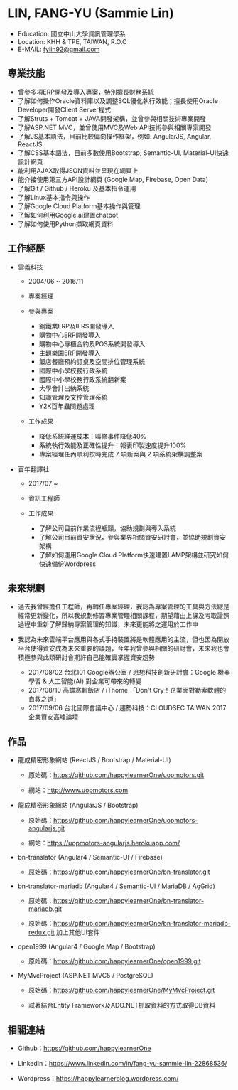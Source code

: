 # LIN, FANG-YU (Sammie Lin)

* Education: 國立中山大學資訊管理學系
* Location: KHH & TPE, TAIWAN, R.O.C
* E-MAIL: fylin92@gmail.com

## 專業技能
* 曾參多項ERP開發及導入專案，特別擅長財務系統
* 了解如何操作Oracle資料庫以及調整SQL優化執行效能；擅長使用Oracle Developer開發Client Server程式
* 了解Struts + Tomcat + JAVA開發架構，並曾參與相關技術專案開發
* 了解ASP.NET MVC，並曾使用MVC及Web API技術參與相關專案開發
* 了解JS基本語法，目前比較偏向操作框架，例如: AngularJS, Angular, ReactJS
* 了解CSS基本語法，目前多數使用Bootstrap, Semantic-UI, Material-UI快速設計網頁
* 能利用AJAX取得JSON資料並呈現在網頁上
* 能介接使用第三方API設計網頁 (Google Map, Firebase, Open Data)
* 了解Git / Github / Heroku 及基本指令運用
* 了解Linux基本指令與操作
* 了解Google Cloud Platform基本操作與管理
* 了解如何利用Google.ai建置chatbot
* 了解如何使用Python擷取網頁資料

## 工作經歷
* 雲義科技

	* 2004/06 ~ 2016/11
	
	* 專案經理
	
	* 參與專案
		
		* 鋼鐵業ERP及IFRS開發導入
		* 購物中心ERP開發導入		
		* 購物中心專櫃合約及POS系統開發導入
		* 主題樂園ERP開發導入
		* 飯店餐廳預約訂桌及空間排位管理系統
		* 國際中小學校務行政系統
		* 國際中小學校務行政系統翻新案
		* 大學會計出納系統
		* 知識管理及文控管理系統
		* Y2K百年蟲問題處理

	* 工作成果
	
		* 降低系統維運成本：叫修事件降低40%
		* 系統執行效能及正確性提升：報表印製速度提升100% 
		* 專案經理任內順利按時完成 7 項新案與 2 項系統架構調整案
			
* 百年翻譯社

	* 2017/07 ~ 

	* 資訊工程師
	
	* 工作成果
	
		* 了解公司目前作業流程瓶頸，協助規劃與導入系統		
		* 了解公司目前資安狀況，參與業界相關資安研討會，並協助規劃資安架構		
		* 了解如何運用Google Cloud Platform快速建置LAMP架構並研究如何快速備份Wordpress
		
		
## 未來規劃
* 過去我曾經擔任工程師，再轉任專案經理，我認為專案管理的工具與方法總是經常更新變化，所以我規劃修習專案管理相關課程，期望藉由上課及考取證照過程中重新了解歸納專案管理的知識，未來更能將之運用於工作中

* 我認為未來雲端平台應用與各式手持裝置將是軟體應用的主流，但也因為開放平台使得資安成為未來重要的議題，今年我曾參與相關的研討會，未來我也會積極參與此類研討會期許自己能確實掌握資安趨勢

	* 2017/08/02 台北101 Google辦公室 / 思想科技創新研討會：Google 機器學習 & 人工智能(AI) 對企業可帶來的轉變
	* 2017/08/10 高雄寒軒飯店 / iThome 「Don't Cry！企業面對勒索軟體的自救之道」 
	* 2017/09/06 台北國際會議中心 / 趨勢科技：CLOUDSEC TAIWAN 2017 企業資安高峰論壇



## 作品
* 龍成精密形象網站 (ReactJS / Bootstrap / Material-UI)

  * 原始碼：https://github.com/happylearnerOne/uopmotors.git
  
  * 網站：http://www.uopmotors.com
  
* 龍成精密形象網站 (AngularJS / Bootstrap)
  
  * 原始碼：https://github.com/happylearnerOne/uopmotors-angularjs.git
  
  * 網站：https://uopmotors-angularjs.herokuapp.com/

* bn-translator (Angular4 / Semantic-UI / Firebase)

  * 原始碼：https://github.com/happylearnerOne/bn-translator.git
  
* bn-translator-mariadb (Angular4 / Semantic-UI / MariaDB / AgGrid)

	* 原始碼：https://github.com/happylearnerOne/bn-translator-mariadb.git
	
	* 原始碼：https://github.com/happylearnerOne/bn-translator-mariadb-redux.git 加上其他UI套件
  
* open1999 (Angular4 / Google Map / Bootstrap)
	
	* 原始碼：https://github.com/happylearnerOne/open1999.git

* MyMvcProject (ASP.NET MVC5 / PostgreSQL)

	* 原始碼：https://github.com/happylearnerOne/MyMvcProject.git
	
	* 試著結合Entity Framework及ADO.NET抓取資料的方式取得DB資料
	
## 相關連結

* Github：https://github.com/happylearnerOne

* LinkedIn：https://www.linkedin.com/in/fang-yu-sammie-lin-22868536/

* Wordpress：https://happylearnerblog.wordpress.com/
